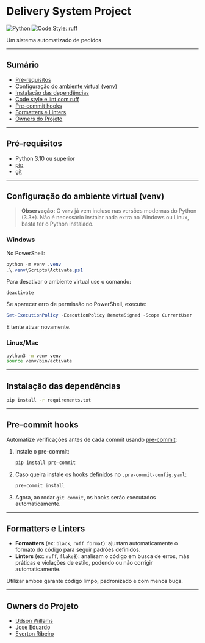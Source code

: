 # Delivery System Project

[![Python](https://img.shields.io/badge/python-3.10%2B-blue?logo=python)](https://www.python.org/)
[![Code Style: ruff](https://img.shields.io/badge/code%20style-ruff-blueviolet?logo=ruff)](https://docs.astral.sh/ruff/)

Um sistema automatizado de pedidos

---

## Sumário

- [Pré-requisitos](#pré-requisitos)
- [Configuração do ambiente virtual (venv)](#configuração-do-ambiente-virtual-venv)
- [Instalação das dependências](#instalação-das-dependências)
- [Code style e lint com ruff](#code-style-e-lint-com-ruff)
- [Pre-commit hooks](#pre-commit-hooks)
- [Formatters e Linters](#formatters-e-linters)
- [Owners do Projeto](#owners-do-projeto)

---

## Pré-requisitos

- Python 3.10 ou superior
- [pip](https://pip.pypa.io/en/stable/)
- [git](https://git-scm.com/)

---

## Configuração do ambiente virtual (venv)

> **Observação:** O `venv` já vem incluso nas versões modernas do Python (3.3+). Não é necessário instalar nada extra no Windows ou Linux, basta ter o Python instalado.

### Windows

No PowerShell:

```powershell
python -m venv .venv
.\.venv\Scripts\Activate.ps1
```

Para desativar o ambiente virtual use o comando:

```
deactivate
```

Se aparecer erro de permissão no PowerShell, execute:

```powershell
Set-ExecutionPolicy -ExecutionPolicy RemoteSigned -Scope CurrentUser
```

E tente ativar novamente.

### Linux/Mac

```bash
python3 -m venv venv
source venv/bin/activate
```

---

## Instalação das dependências

```bash
pip install -r requirements.txt
```

---

## Pre-commit hooks

Automatize verificações antes de cada commit usando [pre-commit](https://pre-commit.com/):

1. Instale o pre-commit:
   ```bash
   pip install pre-commit
   ```
2. Caso queira instale os hooks definidos no `.pre-commit-config.yaml`:
   ```bash
   pre-commit install
   ```
3. Agora, ao rodar `git commit`, os hooks serão executados automaticamente.

---

## Formatters e Linters

- **Formatters** (ex: `black`, `ruff format`): ajustam automaticamente o formato do código para seguir padrões definidos.
- **Linters** (ex: `ruff`, `flake8`): analisam o código em busca de erros, más práticas e violações de estilo, podendo ou não corrigir automaticamente.

Utilizar ambos garante código limpo, padronizado e com menos bugs.

---

## Owners do Projeto

- [Udson Willams](https://github.com/UdsonWillams/)
- [Jose Eduardo](https://github.com/Ferreira3)
- [Everton Ribeiro](https://github.com/EvertonDR)
